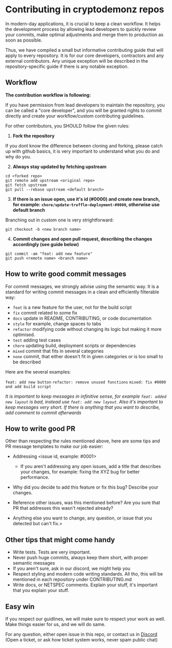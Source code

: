 # Contributing in cryptodemonz repos

In modern-day applications, it is crucial to keep a clean workflow. It helps the development process by allowing lead developers to quickly review your commits, make optimal adjustments and merge them to production as soon as possible.

Thus, we have compiled a small but informative contributing guide that will apply to every repository. It is for our core developers, contractors and any external contributors. Any unique exception will be described in the repository-specific guide if there is any notable exception.

## Workflow

**The contribution workflow is following:**

If you have permission from lead developers to maintain the repository, you can be called a "core developer", and you will be granted rights to commit directly and create your workflow/custom contributing guidelines.

For other contributors, you SHOULD follow the given rules:

  1) **Fork the repository**
  
  If you dont know the difference between cloning and forking, please catch up with github basics, it is very important to understand what you do and why do you. 
  
  2) **Always stay updated by fetching upstream**
  
  ```
  cd <forked repo>
  git remote add upstream <original repo>
  git fetch upstream
  git pull --rebase upstream <default branch>
  ```
  
  3) **If there is an issue open, use it's id (#0000) and create new branch, for example: `chore/update-truffle-deployment-#0000`, otherwise use default branch**
  
  Branching out in custom one is very strightforward:
  ```
  git checkout -b <new branch name>
  ```
  
  4) **Commit changes and open pull request, describing the changes accordingly (see guide below)**
  
  ```
  git commit -am "feat: add new feature"
  git push <remote name> <branch name>
  ```

## How to write good commit messages

For commit messages, we strongly advise using the semantic way. It is a standard for writing commit messages in a clean and efficiently filterable way:

  - `feat` is a new feature for the user, not for the build script
  - `fix` commit related to some fix
  - `docs` update in README, CONTRIBUTING, or code documentation
  - `style` for example, change spaces to tabs
  - `refactor` modifying code without changing its logic but making it more optimised.
  - `test` adding test cases
  - `chore` updating build, deployment scripts or dependencies
  - `mixed` commit that fits in several categories
  - `none` commit, that either doesn't fit in given categories or is too small to be described
  
 Here are the several examples:
 
 `feat: add new button`
 `refactor: remove unused functions`
 `mixed: fix #0000 and add build script`
 
 *It is important to keep messages in infinitive sense, for example `feat: added new layout` is bad, instead use `feat: add new layout`. Also it's important to keep messages very short. If there is anything that you want to describe, add comment to commit afterwards*
 
## How to write good PR

Other than respecting the rules mentioned above, here are some tips and PR message templates to make our job easier:

 - Addressing <issue id, example: #0001> 
    - If you aren't addressing any open issues, add a title that describes your changes, for example: fixing the XYZ bug for better performance.

 - Why did you decide to add this feature or fix this bug? Describe your changes.

 - Reference other issues, was this mentioned before? Are you sure that PR that addresses this wasn't rejected already? 

 - Anything else you want to change, any question, or issue that you detected but can't fix.>

## Other tips that might come handy
 - Write tests. Tests are very important.
 - Never push huge commits, always keep them short, with proper semantic messages
 - If you aren't sure, ask in our discord, we might help you
 - Respect styling and modern code writing standards. All tho, this will be mentioned in each repository under CONTRIBUTING.md
 - Write docs, or NETSPEC comments. Explain your stuff, it's important that you explain your stuff.

## Easy win

If you respect our guidlines, we will make sure to respect your work as well. Make things easier for us, and we will do same. 

For any question, either open issue in this repo, or contact us in [Discord](https://discord.gg/xhsr8gwtgY) (Open a ticket, or ask how ticket system works, never spam public chat)

